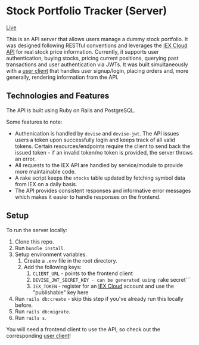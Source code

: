 # Stock Portfolio Tracker (Server)

[Live](https://tc-stock-app.netlify.com/)

This is an API server that allows users manage a dummy stock portfolio. It was designed following RESTful conventions and leverages the [IEX Cloud API](https://iexcloud.io/) for real stock price information. Currently, it supports user authentication, buying stocks, pricing current positions, querying past transactions and user authentication via JWTs. It was built simultaneously with a [user client](https://github.com/tchiu2/stock-portfolio-client) that handles user signup/login, placing orders and, more generally, rendering information from the API.

## Technologies and Features
The API is built using Ruby on Rails and PostgreSQL.

Some features to note:
- Authenication is handled by ```devise``` and ```devise-jwt```. The API issues users a token upon successfully login and keeps track of all valid tokens. Certain resources/endpoints require the client to send back the issued token - if an invalid token/no token is provided, the server throws an error.
- All requests to the IEX API are handled by service/module to provide more maintainable code.
- A rake script keeps the ```stocks``` table updated by fetching symbol data from IEX on a daily basis.
- The API provides consistent responses and informative error messages which makes it easier to handle responses on the frontend.

## Setup
To run the server locally:
1. Clone this repo.
2. Run ```bundle install```.
3. Setup environment variables.  
   1. Create a ```.env``` file in the root directory.
   2. Add the following keys:
      1. ```CLIENT_URL``` - points to the frontend client
      2. ```DEVISE_JWT_SECRET_KEY - can be generated using ```rake secret```
      3. ```IEX_TOKEN``` - register for an [IEX Cloud](https://iexcloud.io/) account and use the "publishable" key here
4. Run ```rails db:create``` - skip this step if you've already run this locally before.
5. Run ```rails db:migrate```.
6. Run ```rails s```.

You will need a frontend client to use the API, so check out the corresponding [user client](https://github.com/tchiu2/stock-portfolio-client)!
